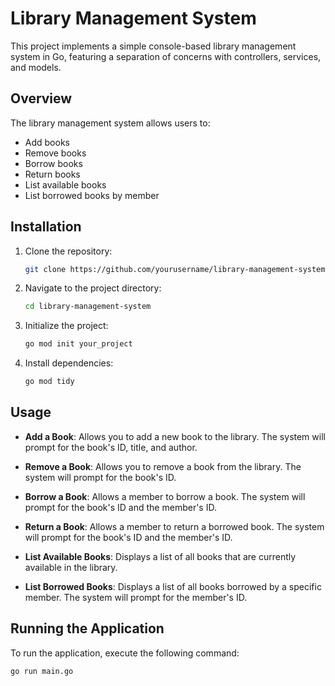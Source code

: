 # Library Management System

This project implements a simple console-based library management system in Go, featuring a separation of concerns with controllers, services, and models.

## Overview

The library management system allows users to:

- Add books
- Remove books
- Borrow books
- Return books
- List available books
- List borrowed books by member

## Installation

1. Clone the repository:

   ```sh
   git clone https://github.com/yourusername/library-management-system.git
   ```

2. Navigate to the project directory:

   ```sh
   cd library-management-system
   ```

3. Initialize the project:

   ```sh
   go mod init your_project
   ```

4. Install dependencies:
   ```sh
   go mod tidy
   ```

## Usage

- **Add a Book**: Allows you to add a new book to the library. The system will prompt for the book's ID, title, and author.

- **Remove a Book**: Allows you to remove a book from the library. The system will prompt for the book's ID.

- **Borrow a Book**: Allows a member to borrow a book. The system will prompt for the book's ID and the member's ID.

- **Return a Book**: Allows a member to return a borrowed book. The system will prompt for the book's ID and the member's ID.

- **List Available Books**: Displays a list of all books that are currently available in the library.

- **List Borrowed Books**: Displays a list of all books borrowed by a specific member. The system will prompt for the member's ID.

## Running the Application

To run the application, execute the following command:

```sh
go run main.go
```
